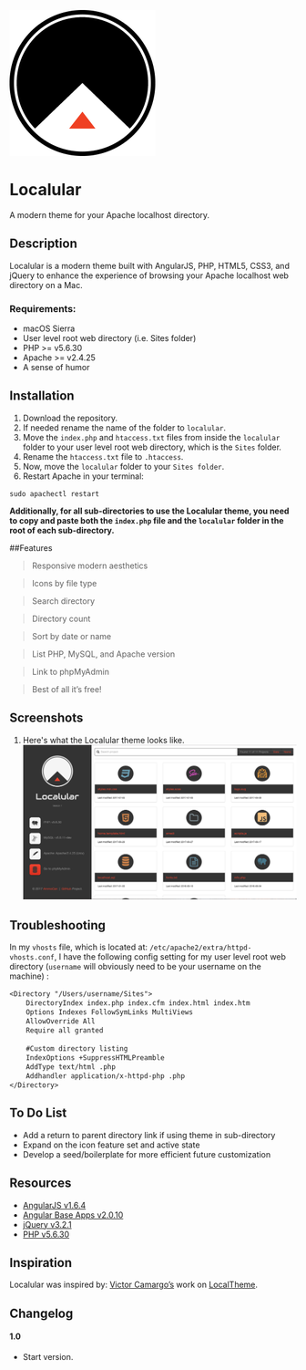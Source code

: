 ![Localular logo](/app/assets/img/localular-logo.png)
# Localular
A modern theme for your Apache localhost directory.

## Description
Localular is a modern theme built with AngularJS, PHP, HTML5, CSS3, and jQuery to enhance the experience of browsing your Apache localhost web directory on a Mac.

### Requirements:
* macOS Sierra
* User level root web directory (i.e. Sites folder)
* PHP >= v5.6.30
* Apache >= v2.4.25
* A sense of humor

## Installation
1. Download the repository.
2. If needed rename the name of the folder to `localular`.
3. Move the `index.php` and `htaccess.txt` files from inside the `localular` folder to your user level root web directory, which is the `Sites` folder.
4. Rename the `htaccess.txt` file to `.htaccess`.
5. Now, move the `localular` folder to your `Sites folder`.
6. Restart Apache in your terminal:
```
sudo apachectl restart
```

**Additionally, for all sub-directories to use the Localular theme, you need to copy and paste both the `index.php` file and the `localular` folder in the root of each sub-directory.**

##Features
> Responsive modern aesthetics

> Icons by file type

> Search directory

> Directory count

> Sort by date or name

> List PHP, MySQL, and Apache version

> Link to phpMyAdmin

> Best of all it’s free!

## Screenshots
1. Here's what the Localular theme looks like.
![Here's what the Localular theme looks like](screenshot.png)

## Troubleshooting

In my `vhosts` file, which is located at: `/etc/apache2/extra/httpd-vhosts.conf`, I have the following config setting for my user level root web directory (`username` will obviously need to be your username on the machine) :
```
<Directory "/Users/username/Sites">
    DirectoryIndex index.php index.cfm index.html index.htm
    Options Indexes FollowSymLinks MultiViews
    AllowOverride All
    Require all granted

    #Custom directory listing
    IndexOptions +SuppressHTMLPreamble
    AddType text/html .php
    Addhandler application/x-httpd-php .php
</Directory>
```

## To Do List
* Add a return to parent directory link if using theme in sub-directory
* Expand on the icon feature set and active state
* Develop a seed/boilerplate for more efficient future customization

## Resources
* [AngularJS v1.6.4](https://angularjs.org/)
* [Angular Base Apps v2.0.10](http://base-apps.github.io/angular-base-apps/latest/#!/)
* [jQuery v3.2.1](https://jquery.com)
* [PHP v5.6.30](http://php.net)

## Inspiration
Localular was inspired by:
[Victor Camargo’s](https://github.com/VictorCamargo)
work on [LocalTheme](https://github.com/VictorCamargo/LocalTheme).

## Changelog

#### 1.0
* Start version.
